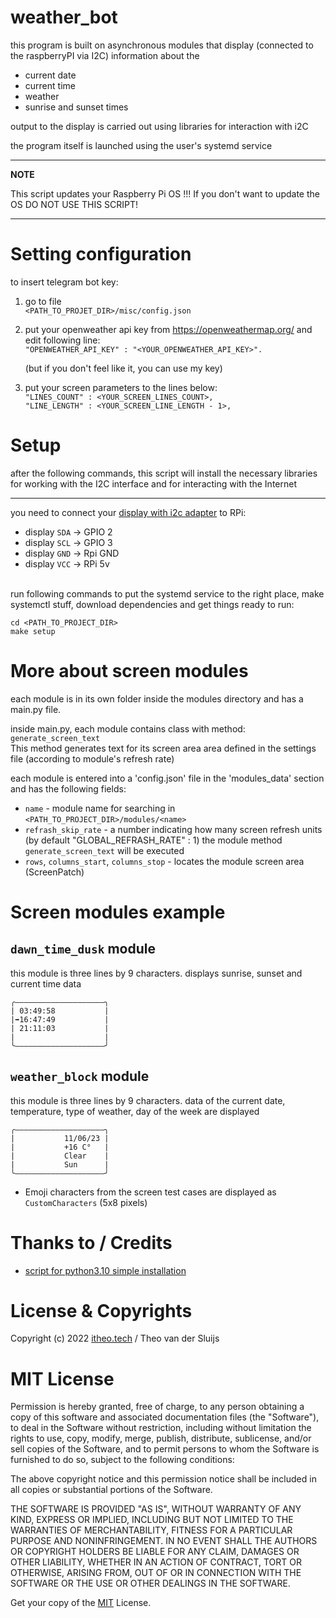 # weather_bot

this program is built on asynchronous modules that display (connected to the raspberryPI via I2C) information about the 
* current date
* current time
* weather
* sunrise and sunset times

output to the display is carried out using libraries for interaction with i2C

the program itself is launched using the user's systemd service

---
**NOTE**

This script updates your Raspberry Pi OS !!! If you don't want to update the OS DO NOT USE THIS SCRIPT!

---

# Setting configuration
to insert telegram bot key:

1) go to file <br>
`<PATH_TO_PROJET_DIR>/misc/config.json`

2) put your openweather api key from https://openweathermap.org/ and edit following line: <br>
    `"OPENWEATHER_API_KEY" : "<YOUR_OPENWEATHER_API_KEY>".`

    (but if you don't feel like it, you can use my key)

3) put your screen parameters to the lines below:<br>
    `"LINES_COUNT" : <YOUR_SCREEN_LINES_COUNT>,`<br>
    `"LINE_LENGTH" : <YOUR_SCREEN_LINE_LENGTH - 1>,`

# Setup


after the following commands, this script will install the necessary libraries for working with the I2C interface and for interacting with the Internet

---

you need to connect your [display with i2c adapter](https://aliexpress.ru/item/1005001853905593.html?spm=a2g2w.productlist.search_results.1.13db1172pTCxgm&sku_id=12000017862865136) to RPi:
* display `SDA` -> GPIO 2
* display `SCL` -> GPIO 3
* display `GND` -> Rpi GND
* display `VCC` -> RPi 5v
<br><br>


run following commands to put the systemd service to the right place, make systemctl stuff, download dependencies and get things ready to run:

    cd <PATH_TO_PROJECT_DIR>
    make setup

# More about screen modules
each module is in its own folder inside the modules directory and has a main.py file.

inside main.py, each module contains class with method: <br>
`generate_screen_text`<br>
This method generates text for its screen area area defined in the settings file (according to module's refresh rate)

each module is entered into a 'config.json' file in the 'modules_data' section and has the following fields:
* `name` - module name for searching in `<PATH_TO_PROJECT_DIR>/modules/<name>`
* `refrash_skip_rate` - a number indicating how many screen refresh units (by default "GLOBAL_REFRASH_RATE" : 1) the module method `generate_screen_text` will be executed
* `rows`, `columns_start`, `columns_stop` - locates the module screen area (ScreenPatch)

# Screen modules example
## `dawn_time_dusk` module
this module is three lines by 9 characters. displays sunrise, sunset and current time data
```
╭――――――――――――――――――――╮
| 03:49:58           |
|➡️16:47:49           |
| 21:11:03           |
|                    |
╰――――――――――――――――――――╯
```

## `weather_block` module
this module is three lines by 9 characters. data of the current date, temperature, type of weather, day of the week are displayed
```
╭――――――――――――――――――――╮
|           11/06/23 |
|           +16 C°   |
|           Clear    |
|           Sun      |
╰――――――――――――――――――――╯
```

* Emoji characters from the screen test cases are displayed as `CustomCharacters` (5x8 pixels)

# Thanks to / Credits

* [script for python3.10 simple installation](https://github.com/tvdsluijs/sh-python-installer)

# License & Copyrights

Copyright (c) 2022 [itheo.tech](https://itheo.tech/) / Theo van der Sluijs

# MIT License

Permission is hereby granted, free of charge, to any person obtaining a copy of this software and associated documentation files (the "Software"), to deal in the Software without restriction, including without limitation the rights to use, copy, modify, merge, publish, distribute, sublicense, and/or sell copies of the Software, and to permit persons to whom the Software is furnished to do so, subject to the following conditions:

The above copyright notice and this permission notice shall be included in all copies or substantial portions of the Software.

THE SOFTWARE IS PROVIDED "AS IS", WITHOUT WARRANTY OF ANY KIND, EXPRESS OR IMPLIED, INCLUDING BUT NOT LIMITED TO THE WARRANTIES OF MERCHANTABILITY, FITNESS FOR A PARTICULAR PURPOSE AND NONINFRINGEMENT. IN NO EVENT SHALL THE AUTHORS OR COPYRIGHT HOLDERS BE LIABLE FOR ANY CLAIM, DAMAGES OR OTHER LIABILITY, WHETHER IN AN ACTION OF CONTRACT, TORT OR OTHERWISE, ARISING FROM, OUT OF OR IN CONNECTION WITH THE SOFTWARE OR THE USE OR OTHER DEALINGS IN THE SOFTWARE.

Get your copy of the [MIT](https://choosealicense.com/licenses/mit/) License.